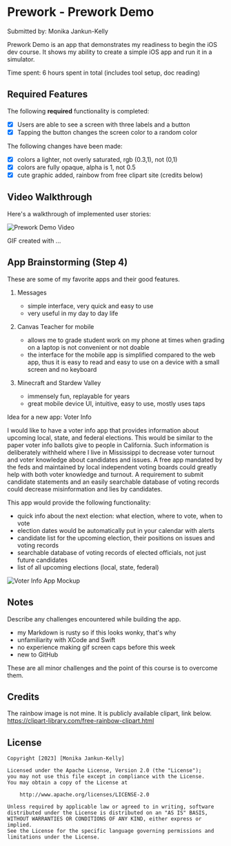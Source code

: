 # Prework - Prework Demo

Submitted by: Monika Jankun-Kelly

Prework Demo is an app that demonstrates my readiness to begin the iOS dev course.
It shows my ability to create a simple iOS app and run it in a simulator.

Time spent: 6 hours spent in total (includes tool setup, doc reading)

## Required Features

The following **required** functionality is completed:

- [x] Users are able to see a screen with three labels and a button
- [x] Tapping the button changes the screen color to a random color

The following changes have been made:

- [x] colors a lighter, not overly saturated, rgb (0.3,1), not (0,1)
- [x] colors are fully opaque, alpha is 1, not 0.5
- [x] cute graphic added, rainbow from free clipart site (credits below)
 
## Video Walkthrough

Here's a walkthrough of implemented user stories:

<img src='https://i.imgur.com/BkrEmz6.gif' title='Prework Demo Video' width='' alt='Prework Demo Video' />

<!-- Replace this with whatever GIF tool you used! -->
GIF created with ...  
<!-- Recommended tools:
[Kap](https://getkap.co/) for macOS
[ScreenToGif](https://www.screentogif.com/) for Windows
[peek](https://github.com/phw/peek) for Linux. -->

## App Brainstorming (Step 4)

These are some of my favorite apps and their good features.

1. Messages
     * simple interface, very quick and easy to use
     * very useful in my day to day life
     
2. Canvas Teacher for mobile
     * allows me to grade student work on my phone
       at times when grading on a laptop is not convenient or not doable
     * the interface for the mobile app is simplified compared to the web app,
       thus it is easy to read and easy to use on a device with a small screen
       and no keyboard
       
3. Minecraft and Stardew Valley
     * immensely fun, replayable for years
     * great mobile device UI, intuitive, easy to use, mostly uses taps
     
Idea for a new app: Voter Info

I would like to have a voter info app that provides information about upcoming
local, state, and federal elections. This would be similar to the paper voter info
ballots give to people in California. Such information is deliberately withheld
where I live in Mississippi to decrease voter turnout and voter knowledge about
candidates and issues. A free app mandated by the feds and maintained by local
independent voting boards could greatly help with both voter knowledge and turnout.
A requirement to submit candidate statements and an easily searchable database
of voting records could decrease misinformation and lies by candidates.

This app would provide the following functionality:

* quick info about the next election: what election, where to vote, when to vote
* election dates would be automatically put in your calendar with alerts
* candidate list for the upcoming election, their positions on issues and voting records
* searchable database of voting records of elected officials, not just future candidates
* list of all upcoming elections (local, state, federal)

<img src='https://i.imgur.com/PThb1MF.jpg' title='Voter Info App Mockup' width='' alt='Voter Info App Mockup' />

## Notes

Describe any challenges encountered while building the app.

* my Markdown is rusty so if this looks wonky, that's why
* unfamiliarity with XCode and Swift
* no experience making gif screen caps before this week
* new to GitHub 

These are all minor challenges and the point of this course is to overcome them.

## Credits

The rainbow image is not mine. It is publicly available clipart, link below.
https://clipart-library.com/free-rainbow-clipart.html

## License

    Copyright [2023] [Monika Jankun-Kelly]

    Licensed under the Apache License, Version 2.0 (the "License");
    you may not use this file except in compliance with the License.
    You may obtain a copy of the License at

        http://www.apache.org/licenses/LICENSE-2.0

    Unless required by applicable law or agreed to in writing, software
    distributed under the License is distributed on an "AS IS" BASIS,
    WITHOUT WARRANTIES OR CONDITIONS OF ANY KIND, either express or implied.
    See the License for the specific language governing permissions and
    limitations under the License.